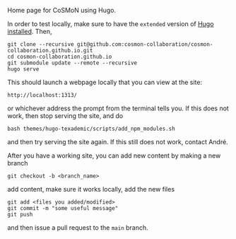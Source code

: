 Home page for CoSMoN using Hugo.

In order to test locally, make sure to have the `extended` version of [Hugo installed](https://gohugo.io/installation/).  Then,
```
git clone --recursive git@github.com:cosmon-collaboration/cosmon-collaboration.github.io.git
cd cosmon-collaboration.github.io
git submodule update --remote --recursive
hugo serve
```
This should launch a webpage locally that you can view at the site:
```
http://localhost:1313/
```
or whichever address the prompt from the terminal tells you.  If this does not work, then stop serving the site, and do
```
bash themes/hugo-texademic/scripts/add_npm_modules.sh
```
and then try serving the site again.  If this still does not work, contact André.

After you have a working site, you can add new content by making a new branch
```
git checkout -b <branch_name>
```
add content, make sure it works locally, add the new files
```
git add <files you added/modified>
git commit -m "some useful message"
git push
```
and then issue a pull request to the `main` branch.
